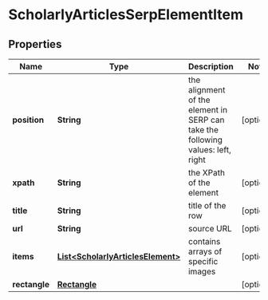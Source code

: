 

# ScholarlyArticlesSerpElementItem


## Properties

| Name | Type | Description | Notes |
|------------ | ------------- | ------------- | -------------|
|**position** | **String** | the alignment of the element in SERP can take the following values: left, right |  [optional] |
|**xpath** | **String** | the XPath of the element |  [optional] |
|**title** | **String** | title of the row |  [optional] |
|**url** | **String** | source URL |  [optional] |
|**items** | [**List&lt;ScholarlyArticlesElement&gt;**](ScholarlyArticlesElement.md) | contains arrays of specific images |  [optional] |
|**rectangle** | [**Rectangle**](Rectangle.md) |  |  [optional] |



